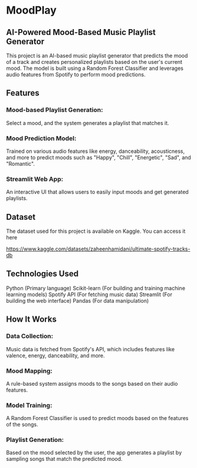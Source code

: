 # MoodPlay
## AI-Powered Mood-Based Music Playlist Generator
This project is an AI-based music playlist generator that predicts the mood of a track and creates personalized playlists based on the user's current mood. The model is built using a Random Forest Classifier and leverages audio features from Spotify to perform mood predictions.

## Features
### Mood-based Playlist Generation: 
Select a mood, and the system generates a playlist that matches it.
### Mood Prediction Model: 
Trained on various audio features like energy, danceability, acousticness, and more to predict moods such as "Happy", "Chill", "Energetic", "Sad", and "Romantic".
### Streamlit Web App: 
An interactive UI that allows users to easily input moods and get generated playlists.

## Dataset

The dataset used for this project is available on Kaggle. You can access it here

https://www.kaggle.com/datasets/zaheenhamidani/ultimate-spotify-tracks-db


## Technologies Used

Python (Primary language)
Scikit-learn (For building and training machine learning models)
Spotify API (For fetching music data)
Streamlit (For building the web interface)
Pandas (For data manipulation)


## How It Works

### Data Collection: 
Music data is fetched from Spotify's API, which includes features like valence, energy, danceability, and more.

### Mood Mapping: 
A rule-based system assigns moods to the songs based on their audio features.

### Model Training:
A Random Forest Classifier is used to predict moods based on the features of the songs.

### Playlist Generation:
Based on the mood selected by the user, the app generates a playlist by sampling songs that match the predicted mood.

